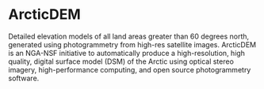 # ArcticDEM

Detailed elevation models of all land areas greater than 60 degrees north, generated using photogrammetry from high-res satellite images. ArcticDEM is an NGA-NSF initiative to automatically produce a high-resolution, high quality, digital surface model (DSM) of the Arctic using optical stereo imagery, high-performance computing, and open source photogrammetry software.

